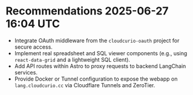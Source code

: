 # Recommendations 2025-06-27 16:04 UTC
- Integrate OAuth middleware from the `cloudcurio-oauth` project for secure access.
- Implement real spreadsheet and SQL viewer components (e.g., using `react-data-grid` and a lightweight SQL client).
- Add API routes within Astro to proxy requests to backend LangChain services.
- Provide Docker or Tunnel configuration to expose the webapp on `lang.cloudcurio.cc` via Cloudflare Tunnels and ZeroTier.
